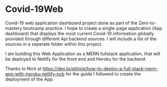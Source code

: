 # Covid-19Web
Covid-19 web application dashboard project done as part of the Zero-to-mastery bootcamp practice. I hope to create a single-page application (App dashboard) that displays the most current Covid-19 information globally provided through different Api backend sources. I will include a list of the sources in a seperate folder within this project.

I am building this Web Application as a MERN fullstack application, that will be deployed to Netlify for the front end and Heroku for the backend.

Thanks to Nick at https://dev.to/stlnick/how-to-deploy-a-full-stack-mern-app-with-heroku-netlify-ncb for the guide I followed to create the deployment of the App.
